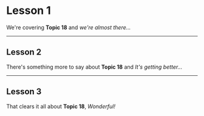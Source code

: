 # Lesson 1

We're covering **Topic 18** and _we're almost there..._

---

## Lesson 2

There's something more to say about **Topic 18** and _It's getting better..._

---

## Lesson 3

That clears it all about **Topic 18**, _Wonderful\!_
